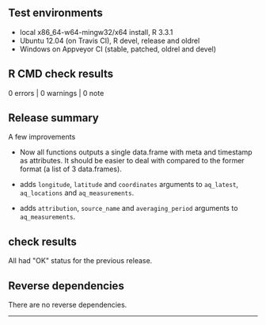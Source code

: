 ## Test environments
* local x86_64-w64-mingw32/x64 install, R 3.3.1
* Ubuntu 12.04 (on Travis CI), R devel, release and oldrel
* Windows on Appveyor CI (stable, patched, oldrel and devel)

## R CMD check results

0 errors | 0 warnings | 0 note

## Release summary

A few improvements

* Now all functions outputs a single data.frame with meta and timestamp as attributes. It should be easier to deal with compared to the former format (a list of 3 data.frames).

* adds `longitude`, `latitude` and `coordinates` arguments to `aq_latest`, `aq_locations` and `aq_measurements`.

* adds `attribution`, `source_name` and `averaging_period` arguments to `aq_measurements`.

## check results

All had "OK" status for the previous release.

## Reverse dependencies

There are no reverse dependencies.

---


